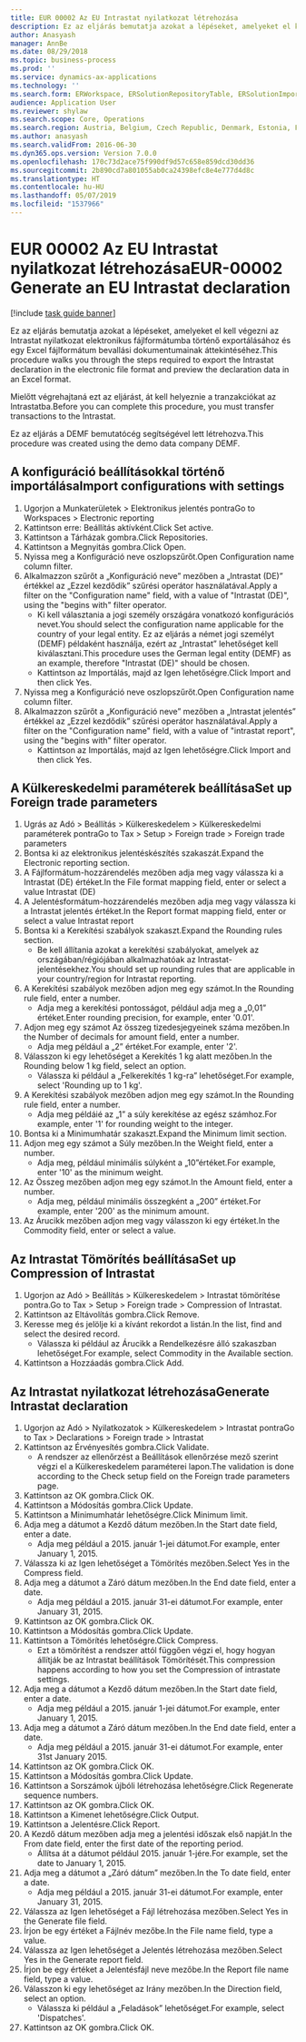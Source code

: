 ```yaml
---
title: EUR 00002 Az EU Intrastat nyilatkozat létrehozása
description: Ez az eljárás bemutatja azokat a lépéseket, amelyeket el kell végezni az Intrastat nyilatkozat elektronikus fájlformátumba történő exportálásához és egy Excel fájlformátum bevallási dokumentumainak áttekintéséhez.
author: Anasyash
manager: AnnBe
ms.date: 08/29/2018
ms.topic: business-process
ms.prod: ''
ms.service: dynamics-ax-applications
ms.technology: ''
ms.search.form: ERWorkspace, ERSolutionRepositoryTable, ERSolutionImport, IntrastatParameters, IntrastatCommodityLookup, IntrastatCompressParameters, Intrastat, SysQueryForm
audience: Application User
ms.reviewer: shylaw
ms.search.scope: Core, Operations
ms.search.region: Austria, Belgium, Czech Republic, Denmark, Estonia, Finland, France, Germany, Hungary, Ireland, Italy, Latvia, Lithuania, Netherlands, Poland, Spain, Sweden, United Kingdom
ms.author: anasyash
ms.search.validFrom: 2016-06-30
ms.dyn365.ops.version: Version 7.0.0
ms.openlocfilehash: 170c73d2ace75f990df9d57c658e859dcd30dd36
ms.sourcegitcommit: 2b890cd7a801055ab0ca24398efc8e4e777d4d8c
ms.translationtype: HT
ms.contentlocale: hu-HU
ms.lasthandoff: 05/07/2019
ms.locfileid: "1537966"
---
```

# <a name="eur-00002-generate-an-eu-intrastat-declaration"></a><span data-ttu-id="ace14-103">EUR 00002 Az EU Intrastat nyilatkozat létrehozása</span><span class="sxs-lookup"><span data-stu-id="ace14-103">EUR-00002 Generate an EU Intrastat declaration</span></span>

[!include [task guide banner](../../includes/task-guide-banner.md)]

<span data-ttu-id="ace14-104">Ez az eljárás bemutatja azokat a lépéseket, amelyeket el kell végezni az Intrastat nyilatkozat elektronikus fájlformátumba történő exportálásához és egy Excel fájlformátum bevallási dokumentumainak áttekintéséhez.</span><span class="sxs-lookup"><span data-stu-id="ace14-104">This procedure walks you through the steps required to export the Intrastat declaration in the electronic file format and preview the declaration data in an Excel format.</span></span> 

<span data-ttu-id="ace14-105">Mielőtt végrehajtaná ezt az eljárást, át kell helyeznie a tranzakciókat az Intrastatba.</span><span class="sxs-lookup"><span data-stu-id="ace14-105">Before you can complete this procedure, you must transfer transactions to the Intrastat.</span></span> 

<span data-ttu-id="ace14-106">Ez az eljárás a DEMF bemutatócég segítségével lett létrehozva.</span><span class="sxs-lookup"><span data-stu-id="ace14-106">This procedure was created using the demo data company DEMF.</span></span>


## <a name="import-configurations-with-settings"></a><span data-ttu-id="ace14-107">A konfiguráció beállításokkal történő importálása</span><span class="sxs-lookup"><span data-stu-id="ace14-107">Import configurations with settings</span></span>
1. <span data-ttu-id="ace14-108">Ugorjon a Munkaterületek > Elektronikus jelentés pontra</span><span class="sxs-lookup"><span data-stu-id="ace14-108">Go to Workspaces > Electronic reporting</span></span>
2. <span data-ttu-id="ace14-109">Kattintson erre: Beállítás aktívként.</span><span class="sxs-lookup"><span data-stu-id="ace14-109">Click Set active.</span></span>
3. <span data-ttu-id="ace14-110">Kattintson a Tárházak gombra.</span><span class="sxs-lookup"><span data-stu-id="ace14-110">Click Repositories.</span></span>
4. <span data-ttu-id="ace14-111">Kattintson a Megnyitás gombra.</span><span class="sxs-lookup"><span data-stu-id="ace14-111">Click Open.</span></span>
5. <span data-ttu-id="ace14-112">Nyissa meg a Konfiguráció neve oszlopszűrőt.</span><span class="sxs-lookup"><span data-stu-id="ace14-112">Open Configuration name column filter.</span></span>
6. <span data-ttu-id="ace14-113">Alkalmazzon szűrőt a „Konfiguráció neve” mezőben a „Intrastat (DE)” értékkel az „Ezzel kezdődik” szűrési operátor használatával.</span><span class="sxs-lookup"><span data-stu-id="ace14-113">Apply a filter on the "Configuration name" field, with a value of "Intrastat (DE)", using the "begins with" filter operator.</span></span>
    * <span data-ttu-id="ace14-114">Ki kell választania a jogi személy országára vonatkozó konfigurációs nevet.</span><span class="sxs-lookup"><span data-stu-id="ace14-114">You should select the configuration name applicable for the country of your legal entity.</span></span> <span data-ttu-id="ace14-115">Ez az eljárás a német jogi személyt (DEMF) példaként használja, ezért az „Intrastat” lehetőséget kell kiválasztani.</span><span class="sxs-lookup"><span data-stu-id="ace14-115">This procedure uses the German legal entity (DEMF) as an example, therefore "Intrastat (DE)" should be chosen.</span></span>  
    * <span data-ttu-id="ace14-116">Kattintson az Importálás, majd az Igen lehetőségre.</span><span class="sxs-lookup"><span data-stu-id="ace14-116">Click Import and then click Yes.</span></span>  
7. <span data-ttu-id="ace14-117">Nyissa meg a Konfiguráció neve oszlopszűrőt.</span><span class="sxs-lookup"><span data-stu-id="ace14-117">Open Configuration name column filter.</span></span>
8. <span data-ttu-id="ace14-118">Alkalmazzon szűrőt a „Konfiguráció neve” mezőben a „Intrastat jelentés” értékkel az „Ezzel kezdődik” szűrési operátor használatával.</span><span class="sxs-lookup"><span data-stu-id="ace14-118">Apply a filter on the "Configuration name" field, with a value of "intrastat report", using the "begins with" filter operator.</span></span>
    * <span data-ttu-id="ace14-119">Kattintson az Importálás, majd az Igen lehetőségre.</span><span class="sxs-lookup"><span data-stu-id="ace14-119">Click Import and then click Yes.</span></span>  

## <a name="set-up-foreign-trade-parameters"></a><span data-ttu-id="ace14-120">A Külkereskedelmi paraméterek beállítása</span><span class="sxs-lookup"><span data-stu-id="ace14-120">Set up Foreign trade parameters</span></span>
1. <span data-ttu-id="ace14-121">Ugrás az Adó > Beállítás > Külkereskedelem > Külkereskedelmi paraméterek pontra</span><span class="sxs-lookup"><span data-stu-id="ace14-121">Go to Tax > Setup > Foreign trade > Foreign trade parameters</span></span>
2. <span data-ttu-id="ace14-122">Bontsa ki az elektronikus jelentéskészítés szakaszát.</span><span class="sxs-lookup"><span data-stu-id="ace14-122">Expand the Electronic reporting section.</span></span>
3. <span data-ttu-id="ace14-123">A Fájlformátum-hozzárendelés mezőben adja meg vagy válassza ki a Intrastat (DE) értéket.</span><span class="sxs-lookup"><span data-stu-id="ace14-123">In the File format mapping field, enter or select a value Intrastat (DE)</span></span>
4. <span data-ttu-id="ace14-124">A Jelentésformátum-hozzárendelés mezőben adja meg vagy válassza ki a Intrastat jelentés értéket.</span><span class="sxs-lookup"><span data-stu-id="ace14-124">In the Report format mapping field, enter or select a value Intrastat report</span></span>
5. <span data-ttu-id="ace14-125">Bontsa ki a Kerekítési szabályok szakaszt.</span><span class="sxs-lookup"><span data-stu-id="ace14-125">Expand the Rounding rules section.</span></span>
    * <span data-ttu-id="ace14-126">Be kell állítania azokat a kerekítési szabályokat, amelyek az országában/régiójában alkalmazhatóak az Intrastat-jelentésekhez.</span><span class="sxs-lookup"><span data-stu-id="ace14-126">You should set up rounding rules that are applicable in your country/region for Intrastat reporting.</span></span>  
6. <span data-ttu-id="ace14-127">A Kerekítési szabályok mezőben adjon meg egy számot.</span><span class="sxs-lookup"><span data-stu-id="ace14-127">In the Rounding rule field, enter a number.</span></span>
    * <span data-ttu-id="ace14-128">Adja meg a kerekítési pontosságot, például adja meg a „0,01” értéket.</span><span class="sxs-lookup"><span data-stu-id="ace14-128">Enter rounding precision, for example, enter '0.01'.</span></span>  
7. <span data-ttu-id="ace14-129">Adjon meg egy számot Az összeg tizedesjegyeinek száma mezőben.</span><span class="sxs-lookup"><span data-stu-id="ace14-129">In the Number of decimals for amount field, enter a number.</span></span>
    * <span data-ttu-id="ace14-130">Adja meg például a „2” értéket.</span><span class="sxs-lookup"><span data-stu-id="ace14-130">For example, enter '2'.</span></span>  
8. <span data-ttu-id="ace14-131">Válasszon ki egy lehetőséget a Kerekítés 1 kg alatt mezőben.</span><span class="sxs-lookup"><span data-stu-id="ace14-131">In the Rounding below 1 kg field, select an option.</span></span>
    * <span data-ttu-id="ace14-132">Válassza ki például a „Felkerekítés 1 kg-ra” lehetőséget.</span><span class="sxs-lookup"><span data-stu-id="ace14-132">For example, select 'Rounding up to 1 kg'.</span></span>  
9. <span data-ttu-id="ace14-133">A Kerekítési szabályok mezőben adjon meg egy számot.</span><span class="sxs-lookup"><span data-stu-id="ace14-133">In the Rounding rule field, enter a number.</span></span>
    * <span data-ttu-id="ace14-134">Adja meg példáié az „1” a súly kerekítése az egész számhoz.</span><span class="sxs-lookup"><span data-stu-id="ace14-134">For example, enter '1' for rounding weight to the integer.</span></span>  
10. <span data-ttu-id="ace14-135">Bontsa ki a Minimumhatár szakaszt.</span><span class="sxs-lookup"><span data-stu-id="ace14-135">Expand the Minimum limit section.</span></span>
11. <span data-ttu-id="ace14-136">Adjon meg egy számot a Súly mezőben.</span><span class="sxs-lookup"><span data-stu-id="ace14-136">In the Weight field, enter a number.</span></span>
    * <span data-ttu-id="ace14-137">Adja meg, például minimális súlyként a „10”értéket.</span><span class="sxs-lookup"><span data-stu-id="ace14-137">For example, enter '10' as the minimum weight.</span></span>  
12. <span data-ttu-id="ace14-138">Az Összeg mezőben adjon meg egy számot.</span><span class="sxs-lookup"><span data-stu-id="ace14-138">In the Amount field, enter a number.</span></span>
    * <span data-ttu-id="ace14-139">Adja meg, például minimális összegként a „200” értéket.</span><span class="sxs-lookup"><span data-stu-id="ace14-139">For example, enter '200' as the minimum amount.</span></span>  
13. <span data-ttu-id="ace14-140">Az Árucikk mezőben adjon meg vagy válasszon ki egy értéket.</span><span class="sxs-lookup"><span data-stu-id="ace14-140">In the Commodity field, enter or select a value.</span></span>

## <a name="set-up-compression-of-intrastat"></a><span data-ttu-id="ace14-141">Az Intrastat Tömörítés beállítása</span><span class="sxs-lookup"><span data-stu-id="ace14-141">Set up Compression of Intrastat</span></span>
1. <span data-ttu-id="ace14-142">Ugorjon az Adó > Beállítás > Külkereskedelem > Intrastat tömörítése pontra.</span><span class="sxs-lookup"><span data-stu-id="ace14-142">Go to Tax > Setup > Foreign trade > Compression of Intrastat.</span></span>
2. <span data-ttu-id="ace14-143">Kattintson az Eltávolítás gombra.</span><span class="sxs-lookup"><span data-stu-id="ace14-143">Click Remove.</span></span>
3. <span data-ttu-id="ace14-144">Keresse meg és jelölje ki a kívánt rekordot a listán.</span><span class="sxs-lookup"><span data-stu-id="ace14-144">In the list, find and select the desired record.</span></span>
    * <span data-ttu-id="ace14-145">Válassza ki például az Árucikk a Rendelkezésre álló szakaszban lehetőséget.</span><span class="sxs-lookup"><span data-stu-id="ace14-145">For example, select Commodity in the Available section.</span></span>  
4. <span data-ttu-id="ace14-146">Kattintson a Hozzáadás gombra.</span><span class="sxs-lookup"><span data-stu-id="ace14-146">Click Add.</span></span>

## <a name="generate-intrastat-declaration"></a><span data-ttu-id="ace14-147">Az Intrastat nyilatkozat létrehozása</span><span class="sxs-lookup"><span data-stu-id="ace14-147">Generate Intrastat declaration</span></span>
1. <span data-ttu-id="ace14-148">Ugorjon az Adó > Nyilatkozatok > Külkereskedelem > Intrastat pontra</span><span class="sxs-lookup"><span data-stu-id="ace14-148">Go to Tax > Declarations > Foreign trade > Intrastat</span></span>
2. <span data-ttu-id="ace14-149">Kattintson az Érvényesítés gombra.</span><span class="sxs-lookup"><span data-stu-id="ace14-149">Click Validate.</span></span>
    * <span data-ttu-id="ace14-150">A rendszer az ellenőrzést a Beállítások ellenőrzése mező szerint végzi el a Külkereskedelem paraméterei lapon.</span><span class="sxs-lookup"><span data-stu-id="ace14-150">The validation is done according to the Check setup field on the Foreign trade parameters page.</span></span>  
3. <span data-ttu-id="ace14-151">Kattintson az OK gombra.</span><span class="sxs-lookup"><span data-stu-id="ace14-151">Click OK.</span></span>
4. <span data-ttu-id="ace14-152">Kattintson a Módosítás gombra.</span><span class="sxs-lookup"><span data-stu-id="ace14-152">Click Update.</span></span>
5. <span data-ttu-id="ace14-153">Kattintson a Minimumhatár lehetőségre.</span><span class="sxs-lookup"><span data-stu-id="ace14-153">Click Minimum limit.</span></span>
6. <span data-ttu-id="ace14-154">Adja meg a dátumot a Kezdő dátum mezőben.</span><span class="sxs-lookup"><span data-stu-id="ace14-154">In the Start date field, enter a date.</span></span>
    * <span data-ttu-id="ace14-155">Adja meg például a 2015. január 1-jei dátumot.</span><span class="sxs-lookup"><span data-stu-id="ace14-155">For example, enter January 1, 2015.</span></span>  
7. <span data-ttu-id="ace14-156">Válassza ki az Igen lehetőséget a Tömörítés mezőben.</span><span class="sxs-lookup"><span data-stu-id="ace14-156">Select Yes in the Compress field.</span></span>
8. <span data-ttu-id="ace14-157">Adja meg a dátumot a Záró dátum mezőben.</span><span class="sxs-lookup"><span data-stu-id="ace14-157">In the End date field, enter a date.</span></span>
    * <span data-ttu-id="ace14-158">Adja meg például a 2015. január 31-ei dátumot.</span><span class="sxs-lookup"><span data-stu-id="ace14-158">For example, enter January 31, 2015.</span></span>  
9. <span data-ttu-id="ace14-159">Kattintson az OK gombra.</span><span class="sxs-lookup"><span data-stu-id="ace14-159">Click OK.</span></span>
10. <span data-ttu-id="ace14-160">Kattintson a Módosítás gombra.</span><span class="sxs-lookup"><span data-stu-id="ace14-160">Click Update.</span></span>
11. <span data-ttu-id="ace14-161">Kattintson a Tömörítés lehetőségre.</span><span class="sxs-lookup"><span data-stu-id="ace14-161">Click Compress.</span></span>
    * <span data-ttu-id="ace14-162">Ezt a tömörítést a rendszer attól függően végzi el, hogy hogyan állítják be az Intrastat beállítások Tömörítését.</span><span class="sxs-lookup"><span data-stu-id="ace14-162">This compression happens according to how you set the Compression of intrastate settings.</span></span>  
12. <span data-ttu-id="ace14-163">Adja meg a dátumot a Kezdő dátum mezőben.</span><span class="sxs-lookup"><span data-stu-id="ace14-163">In the Start date field, enter a date.</span></span>
    * <span data-ttu-id="ace14-164">Adja meg például a 2015. január 1-jei dátumot.</span><span class="sxs-lookup"><span data-stu-id="ace14-164">For example, enter January 1, 2015.</span></span>  
13. <span data-ttu-id="ace14-165">Adja meg a dátumot a Záró dátum mezőben.</span><span class="sxs-lookup"><span data-stu-id="ace14-165">In the End date field, enter a date.</span></span>
    * <span data-ttu-id="ace14-166">Adja meg például a 2015. január 31-ei dátumot.</span><span class="sxs-lookup"><span data-stu-id="ace14-166">For example, enter 31st January 2015.</span></span>  
14. <span data-ttu-id="ace14-167">Kattintson az OK gombra.</span><span class="sxs-lookup"><span data-stu-id="ace14-167">Click OK.</span></span>
15. <span data-ttu-id="ace14-168">Kattintson a Módosítás gombra.</span><span class="sxs-lookup"><span data-stu-id="ace14-168">Click Update.</span></span>
16. <span data-ttu-id="ace14-169">Kattintson a Sorszámok újbóli létrehozása lehetőségre.</span><span class="sxs-lookup"><span data-stu-id="ace14-169">Click Regenerate sequence numbers.</span></span>
17. <span data-ttu-id="ace14-170">Kattintson az OK gombra.</span><span class="sxs-lookup"><span data-stu-id="ace14-170">Click OK.</span></span>
18. <span data-ttu-id="ace14-171">Kattintson a Kimenet lehetőségre.</span><span class="sxs-lookup"><span data-stu-id="ace14-171">Click Output.</span></span>
19. <span data-ttu-id="ace14-172">Kattintson a Jelentésre.</span><span class="sxs-lookup"><span data-stu-id="ace14-172">Click Report.</span></span>
20. <span data-ttu-id="ace14-173">A Kezdő dátum mezőben adja meg a jelentési időszak első napját.</span><span class="sxs-lookup"><span data-stu-id="ace14-173">In the From date field, enter the first date of the reporting period.</span></span>
    * <span data-ttu-id="ace14-174">Állítsa át a dátumot például 2015. január 1-jére.</span><span class="sxs-lookup"><span data-stu-id="ace14-174">For example, set the date to January 1, 2015.</span></span>  
21. <span data-ttu-id="ace14-175">Adja meg a dátumot a „Záró dátum” mezőben.</span><span class="sxs-lookup"><span data-stu-id="ace14-175">In the To date field, enter a date.</span></span>
    * <span data-ttu-id="ace14-176">Adja meg például a 2015. január 31-ei dátumot.</span><span class="sxs-lookup"><span data-stu-id="ace14-176">For example, enter January 31, 2015.</span></span>  
22. <span data-ttu-id="ace14-177">Válassza az Igen lehetőséget a Fájl létrehozása mezőben.</span><span class="sxs-lookup"><span data-stu-id="ace14-177">Select Yes in the Generate file field.</span></span>
23. <span data-ttu-id="ace14-178">Írjon be egy értéket a Fájlnév mezőbe.</span><span class="sxs-lookup"><span data-stu-id="ace14-178">In the File name field, type a value.</span></span>
24. <span data-ttu-id="ace14-179">Válassza az Igen lehetőséget a Jelentés létrehozása mezőben.</span><span class="sxs-lookup"><span data-stu-id="ace14-179">Select Yes in the Generate report field.</span></span>
25. <span data-ttu-id="ace14-180">Írjon be egy értéket a Jelentésfájl neve mezőbe.</span><span class="sxs-lookup"><span data-stu-id="ace14-180">In the Report file name field, type a value.</span></span>
26. <span data-ttu-id="ace14-181">Válasszon ki egy lehetőséget az Irány mezőben.</span><span class="sxs-lookup"><span data-stu-id="ace14-181">In the Direction field, select an option.</span></span>
    * <span data-ttu-id="ace14-182">Válassza ki például a „Feladások” lehetőséget.</span><span class="sxs-lookup"><span data-stu-id="ace14-182">For example, select 'Dispatches'.</span></span>  
27. <span data-ttu-id="ace14-183">Kattintson az OK gombra.</span><span class="sxs-lookup"><span data-stu-id="ace14-183">Click OK.</span></span>

